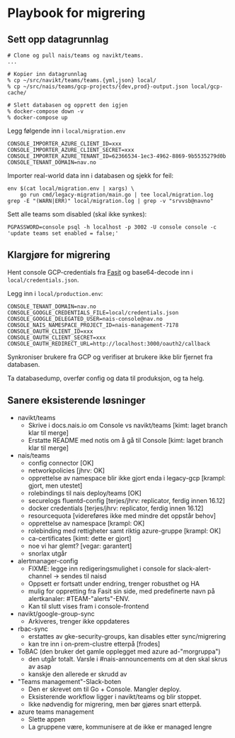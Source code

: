 # Playbook for migrering

## Sett opp datagrunnlag

```
# Clone og pull nais/teams og navikt/teams.
...

# Kopier inn datagrunnlag
% cp ~/src/navikt/teams/teams.{yml,json} local/
% cp ~/src/nais/teams/gcp-projects/{dev,prod}-output.json local/gcp-cache/

# Slett databasen og opprett den igjen
% docker-compose down -v
% docker-compose up
```

Legg følgende inn i `local/migration.env`

```
CONSOLE_IMPORTER_AZURE_CLIENT_ID=xxx
CONSOLE_IMPORTER_AZURE_CLIENT_SECRET=xxx
CONSOLE_IMPORTER_AZURE_TENANT_ID=62366534-1ec3-4962-8869-9b5535279d0b
CONSOLE_TENANT_DOMAIN=nav.no
```

Importer real-world data inn i databasen og sjekk for feil:

```
env $(cat local/migration.env | xargs) \
    go run cmd/legacy-migration/main.go | tee local/migration.log
grep -E "(WARN|ERR)" local/migration.log | grep -v "srvvsb@navno"
```

Sett alle teams som disabled (skal ikke synkes):

```
PGPASSWORD=console psql -h localhost -p 3002 -U console console -c 'update teams set enabled = false;'
```

## Klargjøre for migrering

Hent console GCP-credentials fra [Fasit](https://fasit.nais.io/tenant/nav/management?feature=console&tab=helm_values)
og base64-decode inn i `local/credentials.json`.

Legg inn i `local/production.env`:
```
CONSOLE_TENANT_DOMAIN=nav.no
CONSOLE_GOOGLE_CREDENTIALS_FILE=local/credentials.json
CONSOLE_GOOGLE_DELEGATED_USER=nais-console@nav.no
CONSOLE_NAIS_NAMESPACE_PROJECT_ID=nais-management-7178
CONSOLE_OAUTH_CLIENT_ID=xxx
CONSOLE_OAUTH_CLIENT_SECRET=xxx
CONSOLE_OAUTH_REDIRECT_URL=http://localhost:3000/oauth2/callback
```

Synkroniser brukere fra GCP og verifiser at brukere ikke blir fjernet fra databasen.

Ta databasedump, overfør config og data til produksjon, og ta helg.

## Sanere eksisterende løsninger

- navikt/teams
  - Skrive i docs.nais.io om Console vs navikt/teams [kimt: laget branch klar til merge]
  - Erstatte README med notis om å gå til Console [kimt: laget branch klar til merge]
- nais/teams
  - config connector [OK]
  - networkpolicies [jhrv: OK]
  - opprettelse av namespace blir ikke gjort enda i legacy-gcp [krampl: gjort, men utestet]
  - rolebindings til nais deploy/teams [OK]
  - securelogs fluentd-config [terjes/jhrv: replicator, ferdig innen 16.12]
  - docker credentials [terjes/jhrv: replicator, ferdig innen 16.12]
  - resourcequota [videreføres ikke med mindre det oppstår behov]
  - opprettelse av namespace [krampl: OK]
  - rolebinding med rettigheter samt riktig azure-gruppe [krampl: OK]
  - ca-certificates [kimt: dette er gjort]
  - noe vi har glemt? [vegar: garantert]
  - snorlax utgår
- alertmanager-config
  - FIXME: legge inn redigeringsmulighet i console for slack-alert-channel -> sendes til naisd
  - Oppsett er fortsatt under endring, trenger robusthet og HA
  - mulig for oppretting fra Fasit sin side, med predefinerte navn på alertkanaler: #TEAM-"alerts"-ENV.
  - Kan til slutt vises fram i console-frontend
- navikt/google-group-sync
  - Arkiveres, trenger ikke oppdateres
- rbac-sync
  - erstattes av gke-security-groups, kan disables etter sync/migrering
  - kan tre inn i on-prem-clustre etterpå [frodes]
- ToBAC (den bruker det gamle opplegget med azure ad-"morgruppa")
  - den utgår totalt. Varsle i #nais-announcements om at den skal skrus av asap
  - kanskje den allerede er skrudd av
- "Teams management"-Slack-boten
  - Den er skrevet om til Go + Console. Mangler deploy.
  - Eksisterende workflow ligger i navikt/teams og blir stoppet.
  - Ikke nødvendig for migrering, men bør gjøres snart etterpå.
- azure teams management
  - Slette appen
  - La gruppene være, kommunisere at de ikke er managed lengre
